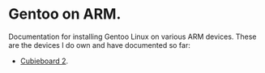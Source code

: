 # Gentoo on ARM.

Documentation for installing Gentoo Linux on various ARM devices. These are the
devices I do own and have documented so far:

 - [Cubieboard 2](cubieboard2/index.md).

